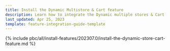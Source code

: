 ```yaml
---
title: Install the Dynamic Multistore & Cart feature
description: Learn how to integrate the Dynamic multiple stores & Cart feature into a Spryker project.
last_updated: Apr 25, 2023
template: feature-integration-guide-template
---
```


{% include pbc/all/install-features/202307.0/install-the-dynamic-store-cart-feature.md %} <!-- To edit, see /_includes/pbc/all/install-features/202307.0/install-the-dynamic-store-cms-feature.md -->
